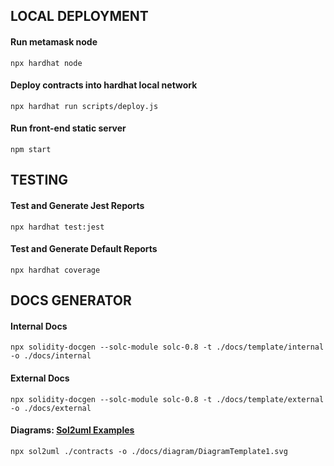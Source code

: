 ## LOCAL DEPLOYMENT
#### Run metamask node
```
npx hardhat node
```
#### Deploy contracts into hardhat local network
```
npx hardhat run scripts/deploy.js    
```
#### Run front-end static server
```
npm start
```
## TESTING
#### Test and Generate Jest Reports
```
npx hardhat test:jest
```

#### Test and Generate Default Reports
```
npx hardhat coverage
```

## DOCS GENERATOR

#### Internal Docs
```
npx solidity-docgen --solc-module solc-0.8 -t ./docs/template/internal -o ./docs/internal
```

#### External Docs
```
npx solidity-docgen --solc-module solc-0.8 -t ./docs/template/external -o ./docs/external
```

#### Diagrams: [Sol2uml Examples](https://github.com/naddison36/sol2uml/blob/master/examples/README.md)

```
npx sol2uml ./contracts -o ./docs/diagram/DiagramTemplate1.svg
```